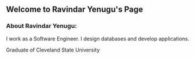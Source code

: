 ## Welcome to Ravindar Yenugu's Page


### About Ravindar Yenugu:

I work as a Software Engineer. I design databases and develop applications.

Graduate of Cleveland State University


